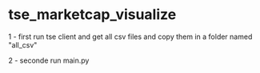 # tse_marketcap_visualize

1 - first run tse client and get all csv files and copy them in a folder named "all_csv"

2 - seconde run main.py